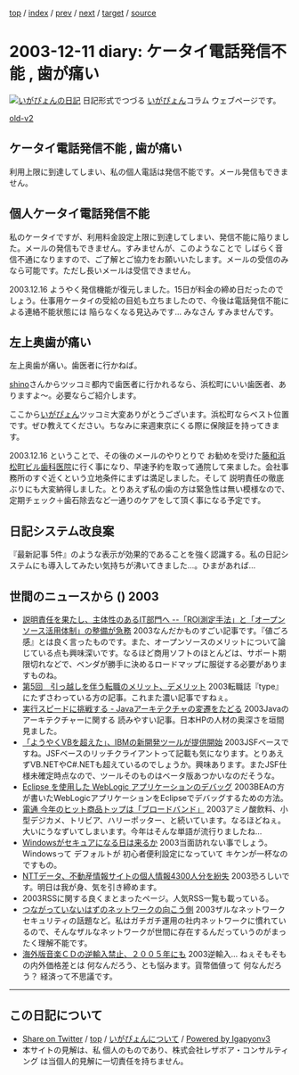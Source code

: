 [top](../index.html) 
 / [index](index.html) 
 / [prev](ig031209.html) 
 / [next](ig031216.html) 
 / [target](http://www.igapyon.jp/igapyon/diary/2003/ig031211.html) 
 / [source](https://github.com/igapyon/diary/blob/master/2003/ig031211.src.md) 

2003-12-11 diary: ケータイ電話発信不能 , 歯が痛い
=====================================================================================================
[![いがぴょんの日記](http://www.igapyon.jp/igapyon/diary/images/iga200306s.jpg "いがぴょん")](http://www.igapyon.jp/igapyon/diary/memo/memoigapyon.html) 日記形式でつづる [いがぴょん](http://www.igapyon.jp/igapyon/diary/memo/memoigapyon.html)コラム ウェブページです。

[old-v2](ig031211-orig.html)

## ケータイ電話発信不能 , 歯が痛い

利用上限に到達してしまい、私の個人電話は発信不能です。メール発信もできません。


## 個人ケータイ電話発信不能

私のケータイですが、利用料金設定上限に到達してしまい、発信不能に陥りました。メールの発信もできません。すみませんが、このようなことで しばらく音信不通になりますので、ご了解とご協力をお願いいたします。メールの受信のみなら可能です。ただし長いメールは受信できません。

2003.12.16 ようやく発信機能が復元しました。15日が料金の締め日だったのでしょう。仕事用ケータイの受給の目処も立ちましたので、今後は電話発信不能による連絡不能状態には 陥らなくなる見込みです… みなさん すみませんです。

## 左上奥歯が痛い

左上奥歯が痛い。歯医者に行かねば。

[shino](http://www.freedomcat.com/diary/)さんからツッコミ都内で歯医者に行かれるなら、浜松町にいい歯医者、ありますよ～。必要ならご紹介します。

ここから[いがぴょん](http://www.igapyon.jp/igapyon/diary/memo/memoigapyon.html)ツッコミ大変ありがとうございます。浜松町ならベスト位置です。ぜひ教えてください。ちなみに来週東京にくる際に保険証を持ってきます。

2003.12.16 ということで、その後のメールのやりとりで お勧めを受けた[藤和浜松町ビル歯科医院](http://www.newton-doctor.com/doctor/tokyo22/thdental/s40/)に行く事になり、早速予約を取って通院して来ました。会社事務所のすぐ近くという立地条件にまずは満足しました。そして 説明責任の徹底ぶりにも大変納得しました。とりあえず私の歯の方は緊急性は無い模様なので、定期チェック＋歯石除去など一通りのケアをして頂く事になる予定です。

## 日記システム改良案

『最新記事 5件』のような表示が効果的であることを強く認識する。私の日記システムにも導入してみたい気持ちが沸いてきました…。ひまがあれば…

## 世間のニュースから () 2003

* [説明責任を果たし、主体性のあるIT部門へ --「ROI測定手法」と「オープンソース活用体制」の整備が急務](http://www.atmarkit.co.jp/fbiz/cinvest/seminar/0312/seminar0312.html)  2003なんだかものすごい記事です。『値ごろ感』とは良く言ったものです。また、オープンソースのメリットについて論じている点も興味深いです。なるほど商用ソフトのほとんどは、サポート期限切れなどで、ベンダが勝手に決めるロードマップに服従する必要がありますものね。
* [第5回　引っ越しを伴う転職のメリット、デメリット](http://jibun.atmarkit.co.jp/lcareer01/column/ana05/ana01.html)  2003転職誌『type』にたずさわっている方の記事。これまた濃い記事ですねぇ。
* [実行スピードに挑戦する - Javaアーキテクチャの変遷をたどる](http://www.atmarkit.co.jp/fjava/special/jvmhistory/jvmhistory01.html)  2003Javaのアーキテクチャーに関する 読みやすい記事。日本HPの人材の奥深さを垣間見ました。
* [「ようやくVBを超えた」、IBMの新開発ツールが提供開始](http://www.atmarkit.co.jp/news/200312/10/ibm.html)  2003JSFベースですね。JSFベースのリッチクライアントって記載も気になります。とりあえずVB.NETやC#.NETも超えているのでしょうか。興味あります。またJSF仕様未確定時点なので、ツールそのものはベータ版あつかいなのだそうな。
* [Eclipse を使用した WebLogic アプリケーションのデバッグ](http://www.beasys.co.jp/dev2dev/products/wlserver81/articles/index.html)  2003BEAの方が書いたWebLogicアプリケーションをEclipseでデバッグするための方法。
* [電通 今年のヒット商品トップは「ブロードバンド」](http://www.zdnet.co.jp/news/0312/09/njbt_09.html)  2003アミノ酸飲料、小型デジカメ、トリビア、ハリーポッター、と続いています。なるほどねぇ。大いにうなずいてしまいます。今年はそんな単語が流行りましたね…
* [Windowsがセキュアになる日は来るか](http://itpro.nikkeibp.co.jp/free/ITPro/OPINION/20031204/1/)  2003当面訪れない事でしょう。Windowsって デフォルトが 初心者便利設定になっていて キケンが一杯なのですもの。
* [NTTデータ、不動産情報サイトの個人情報4300人分を紛失](http://www.zdnet.co.jp/news/0312/10/njbt_06.html)  2003恐ろしいです。明日は我が身、気を引き締めます。
*   2003RSSに関する良くまとまったページ。人気RSS一覧も載っている。
* [つながっていないはずのネットワークの向こう側](http://jibun.atmarkit.co.jp/ljibun01/rensai/consult/consult022.html)  2003ザルなネットワークセキュリティの話題など。私はガチガチ運用の社内ネットワークに慣れているので、そんなザルなネットワークが世間に存在するんだっていうのがまったく理解不能です。
* [海外版音楽ＣＤの逆輸入禁止、２００５年にも](http://www.nikkei.co.jp/news/shakai/20031114AT1F1301D13112003.html)  2003逆輸入… ねぇそもそもの内外価格差とは 何なんだろう、とも悩みます。貨幣価値って 何なんだろう？ 経済って不思議です。


----------------------------------------------------------------------------------------------------

## この日記について

* [Share on Twitter](https://twitter.com/intent/tweet?hashtags=igapyon%2Cdiary%2C%E3%81%84%E3%81%8C%E3%81%B4%E3%82%87%E3%82%93&text=%E3%82%B1%E3%83%BC%E3%82%BF%E3%82%A4%E9%9B%BB%E8%A9%B1%E7%99%BA%E4%BF%A1%E4%B8%8D%E8%83%BD+%2C+%E6%AD%AF%E3%81%8C%E7%97%9B%E3%81%84&url=http%3A%2F%2Fwww.igapyon.jp%2Figapyon%2Fdiary%2F2003%2Fig031211.html) / [top](../index.html) / [いがぴょんについて](http://www.igapyon.jp/igapyon/diary/memo/memoigapyon.html) / [Powered by Igapyonv3](https://github.com/igapyon/igapyonv3)
* 本サイトの見解は、私 個人のものであり、株式会社レザボア・コンサルティング は当個人的見解に一切責任を持ちません。 
